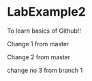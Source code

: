# LabExample2
To learn basics of Github!!

Change 1 from master

Change 2 from master

change no 3 from branch 1
